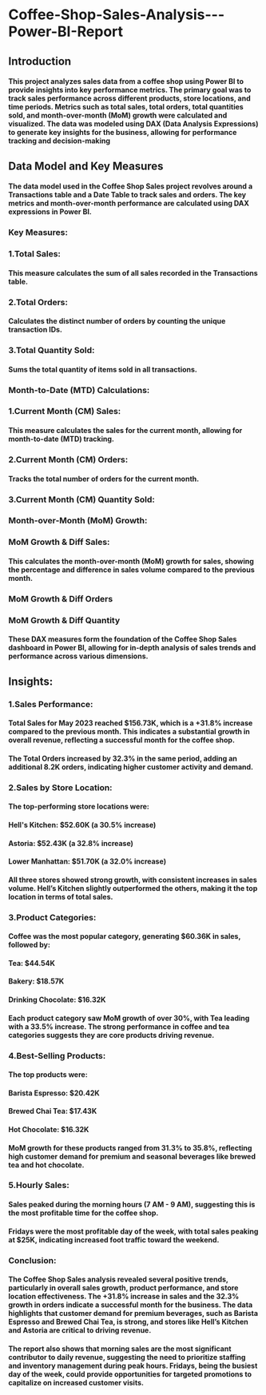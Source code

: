 # Coffee-Shop-Sales-Analysis---Power-BI-Report
## Introduction
#### This project analyzes sales data from a coffee shop using Power BI to provide insights into key performance metrics. The primary goal was to track sales performance across different products, store locations, and time periods. Metrics such as total sales, total orders, total quantities sold, and month-over-month (MoM) growth were calculated and visualized. The data was modeled using DAX (Data Analysis Expressions) to generate key insights for the business, allowing for performance tracking and decision-making
## Data Model and Key Measures
#### The data model used in the Coffee Shop Sales project revolves around a Transactions table and a Date Table to track sales and orders. The key metrics and month-over-month performance are calculated using DAX expressions in Power BI.
### Key Measures:
### 1.Total Sales:
#### This measure calculates the sum of all sales recorded in the Transactions table.
### 2.Total Orders:
#### Calculates the distinct number of orders by counting the unique transaction IDs.
### 3.Total Quantity Sold:
#### Sums the total quantity of items sold in all transactions.
### Month-to-Date (MTD) Calculations:
### 1.Current Month (CM) Sales:
#### This measure calculates the sales for the current month, allowing for month-to-date (MTD) tracking.
### 2.Current Month (CM) Orders:
#### Tracks the total number of orders for the current month.
### 3.Current Month (CM) Quantity Sold:

### Month-over-Month (MoM) Growth:
### MoM Growth & Diff Sales:
#### This calculates the month-over-month (MoM) growth for sales, showing the percentage and difference in sales volume compared to the previous month.
### MoM Growth & Diff Orders
### MoM Growth & Diff Quantity
#### These DAX measures form the foundation of the Coffee Shop Sales dashboard in Power BI, allowing for in-depth analysis of sales trends and performance across various dimensions.
## Insights:
### 1.Sales Performance:

#### Total Sales for May 2023 reached $156.73K, which is a +31.8% increase compared to the previous month. This indicates a substantial growth in overall revenue, reflecting a successful month for the coffee shop.
#### The Total Orders increased by 32.3% in the same period, adding an additional 8.2K orders, indicating higher customer activity and demand.
### 2.Sales by Store Location:

#### The top-performing store locations were:
#### Hell's Kitchen: $52.60K (a 30.5% increase)
#### Astoria: $52.43K (a 32.8% increase)
#### Lower Manhattan: $51.70K (a 32.0% increase)
#### All three stores showed strong growth, with consistent increases in sales volume. Hell’s Kitchen slightly outperformed the others, making it the top location in terms of total sales.
### 3.Product Categories:

#### Coffee was the most popular category, generating $60.36K in sales, followed by:
#### Tea: $44.54K
#### Bakery: $18.57K
#### Drinking Chocolate: $16.32K
#### Each product category saw MoM growth of over 30%, with Tea leading with a 33.5% increase. The strong performance in coffee and tea categories suggests they are core products driving revenue.
### 4.Best-Selling Products:

#### The top products were:
#### Barista Espresso: $20.42K
#### Brewed Chai Tea: $17.43K
#### Hot Chocolate: $16.32K
#### MoM growth for these products ranged from 31.3% to 35.8%, reflecting high customer demand for premium and seasonal beverages like brewed tea and hot chocolate.
### 5.Hourly Sales:

#### Sales peaked during the morning hours (7 AM - 9 AM), suggesting this is the most profitable time for the coffee shop.
#### Fridays were the most profitable day of the week, with total sales peaking at $25K, indicating increased foot traffic toward the weekend.
### Conclusion:
#### The Coffee Shop Sales analysis revealed several positive trends, particularly in overall sales growth, product performance, and store location effectiveness. The +31.8% increase in sales and the 32.3% growth in orders indicate a successful month for the business. The data highlights that customer demand for premium beverages, such as Barista Espresso and Brewed Chai Tea, is strong, and stores like Hell’s Kitchen and Astoria are critical to driving revenue.

#### The report also shows that morning sales are the most significant contributor to daily revenue, suggesting the need to prioritize staffing and inventory management during peak hours. Fridays, being the busiest day of the week, could provide opportunities for targeted promotions to capitalize on increased customer visits.
